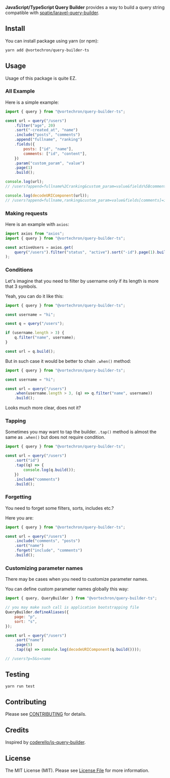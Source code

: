 <p><b>JavaScript/TypeScript Query Builder</b> provides a way to build a query string compatible with <a href="https://github.com/spatie/laravel-query-builder">spatie/laravel-query-builder</a>.</p>

## Install

You can install package using yarn (or npm):

```bash
yarn add @vortechron/query-builder-ts
```

## Usage

Usage of this package is quite EZ.

### All Example

Here is a simple example:

```js
import { query } from "@vortechron/query-builder-ts";

const url = query("/users")
	.filter("age", 20)
	.sort("-created_at", "name")
	.include("posts", "comments")
	.append("fullname", "ranking")
	.fields({
		posts: ["id", "name"],
		comments: ["id", "content"],
	})
	.param("custom_param", "value")
	.page(1)
	.build();

console.log(url);
// /users?append=fullname%2Cranking&custom_param=value&fields%5Bcomments%5D=id%2Ccontent&fields%5Bposts%5D=id%2Cname&filter%5Bage%5D=20&include=posts%2Ccomments&page=1&sort=-created_at%2Cname

console.log(decodeURIComponent(url));
// /users?append=fullname,ranking&custom_param=value&fields[comments]=id,content&fields[posts]=id,name&filter[age]=20&include=posts,comments&page=1&sort=-created_at,name
```

### Making requests

Here is an example with `axios`:

```js
import axios from "axios";
import { query } from "@vortechron/query-builder-ts";

const activeUsers = axios.get(
	query("/users").filter("status", "active").sort("-id").page(1).build()
);
```

### Conditions

Let's imagine that you need to filter by username only if its length is more that 3 symbols.

Yeah, you can do it like this:

```js
import { query } from "@vortechron/query-builder-ts";

const username = "hi";

const q = query("/users");

if (username.length > 3) {
	q.filter("name", username);
}

const url = q.build();
```

But in such case it would be better to chain `.when()` method:

```js
import { query } from "@vortechron/query-builder-ts";

const username = "hi";

const url = query("/users")
	.when(username.length > 3, (q) => q.filter("name", username))
	.build();
```

Looks much more clear, does not it?

### Tapping

Sometimes you may want to tap the builder. `.tap()` method is almost the same as `.when()` but does not require condition.

```js
import { query } from "@vortechron/query-builder-ts";

const url = query("/users")
	.sort("id")
	.tap((q) => {
		console.log(q.build());
	})
	.include("comments")
	.build();
```

### Forgetting

You need to forget some filters, sorts, includes etc.?

Here you are:

```js
import { query } from "@vortechron/query-builder-ts";

const url = query("/users")
	.include("comments", "posts")
	.sort("name")
	.forget("include", "comments")
	.build();
```

### Customizing parameter names

There may be cases when you need to customize parameter names.

You can define custom parameter names globally this way:

```js
import { query, QueryBuilder } from "@vortechron/query-builder-ts";

// you may make such call is application bootstrapping file
QueryBuilder.defineAliases({
	page: "p",
	sort: "s",
});

const url = query("/users")
	.sort("name")
	.page(5)
	.tap((q) => console.log(decodeURIComponent(q.build())));

// /users?p=5&s=name
```

## Testing

```bash
yarn run test
```

## Contributing

Please see [CONTRIBUTING](CONTRIBUTING.md) for details.

## Credits

Inspired by [coderello/js-query-builder](https://github.com/coderello/js-query-builder).

## License

The MIT License (MIT). Please see [License File](LICENSE.md) for more information.
